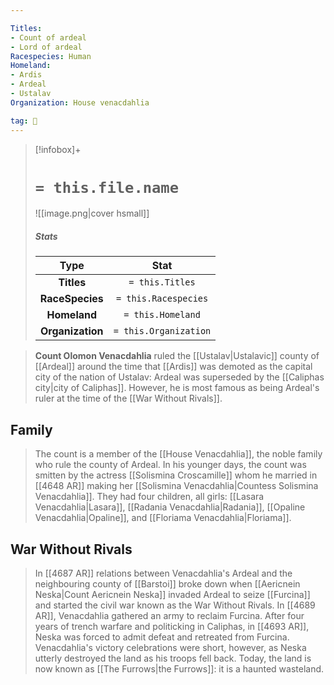 ```yaml
---

Titles:
- Count of ardeal
- Lord of ardeal
Racespecies: Human
Homeland:
- Ardis
- Ardeal
- Ustalav
Organization: House venacdahlia

tag: 👤️
---
```


> [!infobox]+
> #  `= this.file.name`
> ![[image.png|cover hsmall]]
> ##### Stats
> Type | Stat |
> :---: |:---:|
> **Titles** | `= this.Titles` |
> **RaceSpecies** | `= this.Racespecies` |
> **Homeland** | `= this.Homeland` |
> **Organization** | `= this.Organization` |



> **Count Olomon Venacdahlia** ruled the [[Ustalav|Ustalavic]] county of [[Ardeal]] around the time that [[Ardis]] was demoted as the capital city of the nation of Ustalav: Ardeal was superseded by the [[Caliphas city|city of Caliphas]]. However, he is most famous as being Ardeal's ruler at the time of the [[War Without Rivals]].


## Family

> The count is a member of the [[House Venacdahlia]], the noble family who rule the county of Ardeal. In his younger days, the count was smitten by the actress [[Solismina Croscamille]] whom he married in [[4648 AR]] making her [[Solismina Venacdahlia|Countess Solismina Venacdahlia]]. They had four children, all girls: [[Lasara Venacdahlia|Lasara]], [[Radania Venacdahlia|Radania]], [[Opaline Venacdahlia|Opaline]], and [[Floriama Venacdahlia|Floriama]].


## War Without Rivals

> In [[4687 AR]] relations between Venacdahlia's Ardeal and the neighbouring county of [[Barstoi]] broke down when [[Aericnein Neska|Count Aericnein Neska]] invaded Ardeal to seize [[Furcina]] and started the civil war known as the War Without Rivals. In [[4689 AR]], Venacdahlia gathered an army to reclaim Furcina. After four years of trench warfare and politicking in Caliphas, in [[4693 AR]], Neska was forced to admit defeat and retreated from Furcina. Venacdahlia's victory celebrations were short, however, as Neska utterly destroyed the land as his troops fell back. Today, the land is now known as [[The Furrows|the Furrows]]: it is a haunted wasteland.







